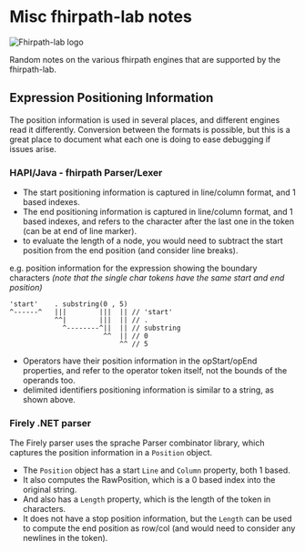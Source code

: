 # Misc fhirpath-lab notes
![](static/Square44x44Logo.scale-150.png "Fhirpath-lab logo")

Random notes on the various fhirpath engines that are supported by the fhirpath-lab.

## Expression Positioning Information
The position information is used in several places, and different engines read it differently.
Conversion between the formats is possible, but this is a great place to document what each one is doing to ease debugging if issues arise.

### HAPI/Java - fhirpath Parser/Lexer
* The start positioning information is captured in line/column format, and 1 based indexes.
* The end positioning information is captured in line/column format, and 1 based indexes, and refers to the character after the last one in the token (can be at end of line marker).
* to evaluate the length of a node, you would need to subtract the start position from the end position (and consider line breaks).

e.g. position information for the expression showing the boundary characters 
*(note that the single char tokens have the same start and end position)*
```
'start'    . substring(0 , 5)
^------^   |||        |||  || // 'start'
           ^^|        |||  || // .
             ^--------^||  || // substring
                       ^^  || // 0
                           ^^ // 5
```
* Operators have their position information in the opStart/opEnd properties, and refer to the operator token itself, not the bounds of the operands too.
* delimited identifiers positioning information is similar to a string, as shown above.


### Firely .NET parser
The Firely parser uses the sprache Parser combinator library, which captures the position information in a `Position` object.
* The `Position` object has a start `Line` and `Column` property, both 1 based.
* It also computes the RawPosition, which is a 0 based index into the original string.
* And also has a `Length` property, which is the length of the token in characters.
* It does not have a stop position information, but the `Length` can be used to compute the end position as row/col (and would need to consider any newlines in the token).

